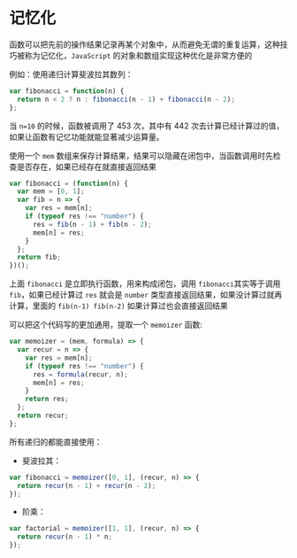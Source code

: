 # 记忆化

函数可以把先前的操作结果记录再某个对象中，从而避免无谓的重复运算，这种技巧被称为记忆化，`JavaScript` 的对象和数组实现这种优化是非常方便的

例如：使用递归计算斐波拉其数列：

```js
var fibonacci = function(n) {
  return n < 2 ? n : fibonacci(n - 1) + fibonacci(n - 2);
};
```

当 `n=10` 的时候，函数被调用了 453 次，其中有 442 次去计算已经计算过的值，如果让函数有记忆功能就能显著减少运算量。

使用一个 `mem` 数组来保存计算结果，结果可以隐藏在闭包中，当函数调用时先检查是否存在，如果已经存在就直接返回结果

```js
var fibonacci = (function(n) {
  var mem = [0, 1];
  var fib = n => {
    var res = mem[n];
    if (typeof res !== "number") {
      res = fib(n - 1) + fib(n - 2);
      mem[n] = res;
    }
  };
  return fib;
})();
```

上面 `fibonacci` 是立即执行函数，用来构成闭包，调用 `fibonacci`其实等于调用 `fib`，如果已经计算过 `res` 就会是 `number` 类型直接返回结果，如果没计算过就再计算，里面的 `fib(n-1) fib(n-2)` 如果计算过也会直接返回结果

可以把这个代码写的更加通用，提取一个 `memoizer` 函数:

```js
var memoizer = (mem, formula) => {
  var recur = n => {
    var res = mem[n];
    if (typeof res !== "number") {
      res = formula(recur, n);
      mem[n] = res;
    }
    return res;
  };
  return recur;
};
```

所有递归的都能直接使用：

- 斐波拉其：

```js
var fibonacci = memoizer([0, 1], (recur, n) => {
  return recur(n - 1) + recur(n - 2);
});
```

- 阶乘：

```js
var factorial = memoizer([1, 1], (recur, n) => {
  return recur(n - 1) * n;
});
```
